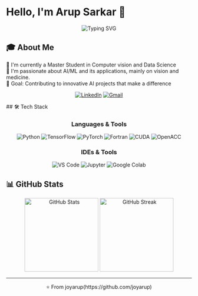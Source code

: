 # Hello, I'm Arup Sarkar 👋 

<p align="center">
  <img src="https://readme-typing-svg.demolab.com?font=Fira+Code&pause=1000&color=2FA2D6&width=435&lines=Computer+Vision+Developer;AI%2FML+Enthusiast;Problem+Solver;Always+Learning" alt="Typing SVG" />
</p>

## 🎓 About Me

🔭 I'm currently a Master Student in Computer vision and Data Science  
🌱 I'm passionate about AI/ML and its applications, mainly on vision and medicine.  
🎯 Goal: Contributing to innovative AI projects that make a difference  

<div align="center">
  
[![LinkedIn](https://img.shields.io/badge/LinkedIn-0077B5?style=for-the-badge&logo=linkedin&logoColor=white)](https://linkedin.com/in/arupsarkar97/)
[![Gmail](https://img.shields.io/badge/Gmail-D14836?style=for-the-badge&logo=gmail&logoColor=white)](mailto:arupbks@gmail.com)

</div>
## 🛠️ Tech Stack

<div align="center">
  
### Languages & Tools

![Python](https://img.shields.io/badge/Python-3776AB?style=for-the-badge&logo=python&logoColor=white)
![TensorFlow](https://img.shields.io/badge/TensorFlow-FF6F00?style=for-the-badge&logo=tensorflow&logoColor=white)
![PyTorch](https://img.shields.io/badge/PyTorch-EE4C2C?style=for-the-badge&logo=pytorch&logoColor=white)
![Fortran](https://img.shields.io/badge/Fortran-734F96?style=for-the-badge&logo=fortran&logoColor=white)
![CUDA](https://img.shields.io/badge/CUDA-76B900?style=for-the-badge&logo=nvidia&logoColor=white)
![OpenACC](https://img.shields.io/badge/OpenACC-76B900?style=for-the-badge&logo=openacc&logoColor=white)

### IDEs & Tools

![VS Code](https://img.shields.io/badge/VSCode-0078D4?style=for-the-badge&logo=visual%20studio%20code&logoColor=white)
![Jupyter](https://img.shields.io/badge/Jupyter-F37626.svg?&style=for-the-badge&logo=Jupyter&logoColor=white)
![Google Colab](https://img.shields.io/badge/Colab-F9AB00?style=for-the-badge&logo=googlecolab&color=525252)

</div>

## 📊 GitHub Stats

<div align="center">
  <img src="https://github-readme-stats.vercel.app/api?username=joyarup&show_icons=true&theme=tokyonight" alt="GitHub Stats" height="200"/>
  <img src="https://github-readme-streak-stats.herokuapp.com/?user=joyarup&theme=tokyonight" alt="GitHub Streak" height="200"/>
</div>


---

<p align="center">⭐️ From joyarup(https://github.com/joyarup)</p>

